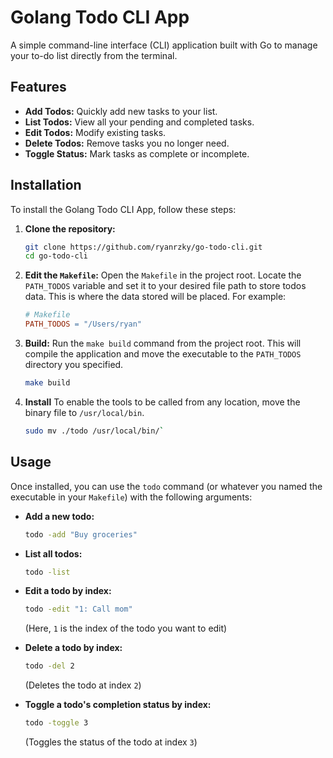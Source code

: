 # Golang Todo CLI App

A simple command-line interface (CLI) application built with Go to manage your to-do list directly from the terminal.

## Features

* **Add Todos:** Quickly add new tasks to your list.
* **List Todos:** View all your pending and completed tasks.
* **Edit Todos:** Modify existing tasks.
* **Delete Todos:** Remove tasks you no longer need.
* **Toggle Status:** Mark tasks as complete or incomplete.

## Installation

To install the Golang Todo CLI App, follow these steps:

1.  **Clone the repository:**
    ```bash
    git clone https://github.com/ryanrzky/go-todo-cli.git
    cd go-todo-cli
    ```

2.  **Edit the `Makefile`:**
    Open the `Makefile` in the project root. Locate the `PATH_TODOS` variable and set it to your desired file path to store todos data. This is where the data stored will be placed. For example:

    ```makefile
    # Makefile
    PATH_TODOS = "/Users/ryan"
    ```

3.  **Build:**
    Run the `make build` command from the project root. This will compile the application and move the executable to the `PATH_TODOS` directory you specified.

    ```bash
    make build
    ```

4. **Install**
    To enable the tools to be called from any location, move the binary file to `/usr/local/bin`.

    ```bash
    sudo mv ./todo /usr/local/bin/`
    ```

## Usage

Once installed, you can use the `todo` command (or whatever you named the executable in your `Makefile`) with the following arguments:

* **Add a new todo:**
    ```bash
    todo -add "Buy groceries"
    ```

* **List all todos:**
    ```bash
    todo -list
    ```

* **Edit a todo by index:**
    ```bash
    todo -edit "1: Call mom"
    ```
    (Here, `1` is the index of the todo you want to edit)

* **Delete a todo by index:**
    ```bash
    todo -del 2
    ```
    (Deletes the todo at index `2`)

* **Toggle a todo's completion status by index:**
    ```bash
    todo -toggle 3
    ```
    (Toggles the status of the todo at index `3`)